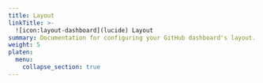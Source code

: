 ```yaml
---
title: Layout
linkTitle: >-
  ![icon:layout-dashboard](lucide) Layout
summary: Documentation for configuring your GitHub dashboard's layout.
weight: 5
platen:
  menu:
    collapse_section: true
---
```

